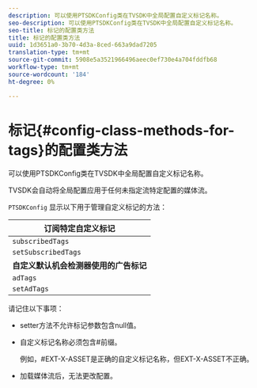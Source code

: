 ```yaml
---
description: 可以使用PTSDKConfig类在TVSDK中全局配置自定义标记名称。
seo-description: 可以使用PTSDKConfig类在TVSDK中全局配置自定义标记名称。
seo-title: 标记的配置类方法
title: 标记的配置类方法
uuid: 1d3651a0-3b70-4d3a-8ced-663a9dad7205
translation-type: tm+mt
source-git-commit: 5908e5a3521966496aeec0ef730e4a704fddfb68
workflow-type: tm+mt
source-wordcount: '184'
ht-degree: 0%

---
```



# 标记{#config-class-methods-for-tags}的配置类方法

可以使用PTSDKConfig类在TVSDK中全局配置自定义标记名称。

TVSDK会自动将全局配置应用于任何未指定流特定配置的媒体流。

`PTSDKConfig` 显示以下用于管理自定义标记的方法：

| **订阅特定自定义标记** |
|---|
| `subscribedTags` | 检索订阅标记的当前列表。 |
| `setSubscribedTags` | 设置将向应用程序公开的订阅标记的列表。 |
| **自定义默认机会检测器使用的广告标记** |
| `adTags` | 检索广告标记的当前列表。 |
| `setAdTags` | 设置默认业务机会生成器将使用的广告标记的列表。 |

请记住以下事项：

* setter方法不允许标记参数包含null值。
* 自定义标记名称必须包含#前缀。

   例如，#EXT-X-ASSET是正确的自定义标记名称，但EXT-X-ASSET不正确。
* 加载媒体流后，无法更改配置。

